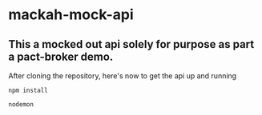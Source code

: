 # mackah-mock-api

## This a mocked out api solely for purpose as part a pact-broker demo.

After cloning the repository, here's now to get the api up and running 

```
npm install 

nodemon
```
